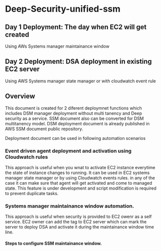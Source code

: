 # Deep-Security-unified-ssm

## Day 1 Deployment: The day when EC2 will get created
  Using AWs Systems manager maintainance window

## Day 2 Deployment: DSA deployment in existing EC2 server
  Using  AWS Systems manager state manager or with cloudwatch event rule 
  


## Overview
This document is created for 2 diferent deploymnet functions which includes DSM manager deployment without multi tanency and Deep security as a service. SSM document also can be converted for DSM multitanency model. DSM deployment document is already published in AWS SSM document public repository.

Deployment document can be used in following automation scenarios
### Event driven agent deployment and activation using Cloudwatch rules
   This approach is useful when you wnat to activate EC2 instance everytime the state of instance changes to running. It can be used in EC2 systems manager state manager or by using Cloudwatch events rules. in any of the case it can make sure that agent will get activated and come to managed state. This feature is under development and script modification is required to prevent duplicate tasks.
    
### Systems manager maintainance window automation.
   This approach is useful when security is provided to EC2 owenr as a self service. EC2 owner can add the tag to EC2 server which can mark the server to deploy DSA and activate it during the maintainance window time line.
  
#### Steps to configure SSM maintainance window.
 

